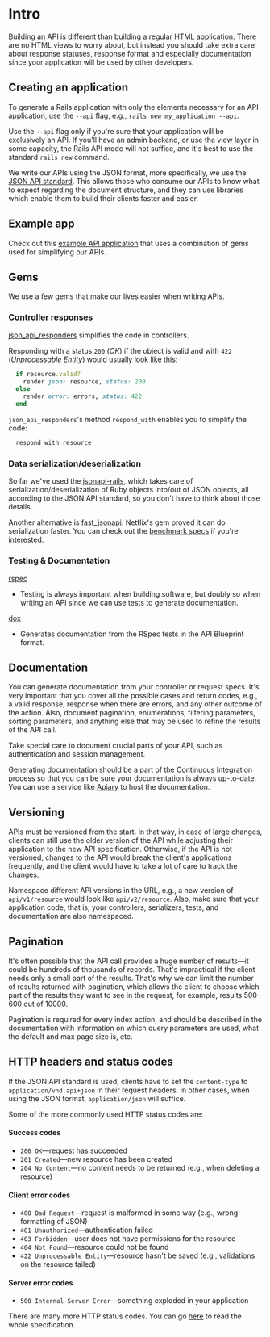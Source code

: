 # Intro

Building an API is different than building a regular HTML application. There are
no HTML views to worry about, but instead you should take extra care about response statuses, response format and especially documentation since your application will be used by other developers.

## Creating an application

To generate a Rails application with only the elements necessary for an API
application, use the `--api` flag, e.g.,
`rails new my_application --api`.

Use the `--api` flag only if you're sure that your application will be exclusively an API. If you'll have
an admin backend, or use the view layer in some capacity, the Rails API mode will not suffice, and it's best to
use the standard `rails new` command.

We write our APIs using the JSON format, more specifically, we use the [JSON API standard](http://jsonapi.org/).
This allows those who consume our APIs to know what to expect regarding the
document structure, and they can use libraries which enable them to build their clients faster and easier.

## Example app

Check out this [example API application](https://github.com/infinum/rails-infinum-jsonapi_example_app) that uses a combination of gems used for simplifying our APIs.


## Gems

We use a few gems that make our lives easier when writing APIs.


### Controller responses

[json\_api\_responders](https://github.com/infinum/json_api_responders) simplifies the code in controllers.

Responding with a status `200` (_OK_) if the object is valid and with `422` (_Unprocessable Entity_) would usually look like this:

```Ruby
  if resource.valid?
    render json: resource, status: 200
  else
    render error: errors, status: 422
  end
```

`json_api_responders`'s method `respond_with` enables you to simplify the code:

```Ruby
  respond_with resource
```

### Data serialization/deserialization

So far we've used the [jsonapi-rails](https://github.com/jsonapi-rb/jsonapi-rails), which takes care of serialization/deserialization of Ruby objects into/out of JSON objects, all according to the JSON API standard, so you don't have to think about those details.

Another alternative is [fast_jsonapi](https://github.com/Netflix/fast_jsonapi). Netflix's gem proved it can do serialization faster. You can check out the [benchmark specs](https://github.com/Netflix/fast_jsonapi/blob/master/spec/lib/object_serializer_performance_spec.rb) if you're interested.

### Testing & Documentation

[rspec](https://github.com/rspec/rspec-rails)
 * Testing is always important when building software, but doubly so when writing
an API since we can use tests to generate documentation.

[dox](https://github.com/infinum/dox)
*  Generates documentation from the RSpec tests in the API Blueprint format.

## Documentation

You can generate documentation from your controller or request specs. It's very
important that you cover all the possible cases and return codes, e.g., a valid response,
response when there are errors, and any other outcome of the action. Also, document pagination, enumerations, filtering parameters, sorting parameters, and anything else that may be used to refine the results of the API call.

Take special care to document crucial parts of your API, such as authentication and session management.

Generating documentation should be a part of the Continuous Integration process so that you can be sure your documentation is always up-to-date. You can use a service like
[Apiary](https://apiary.io/) to host the documentation.

## Versioning

APIs must be versioned from the start. In that way, in case of large changes, clients can still use the older version of the API while adjusting their application to the new API specification. Otherwise, if the API is not versioned, changes to the API would break the  client's applications frequently, and the client would have to take a lot of care to track the changes.

Namespace different API versions in the URL, e.g., a new version of ```api/v1/resource``` would look like ```api/v2/resource```. Also, make sure that your application code, that is, your controllers, serializers, tests, and documentation are also namespaced.

## Pagination

It's often possible that the API call provides a huge number of results—it could be hundreds of thousands of records. That's impractical if the client needs only a small part of the results. That's why we can limit the number of results returned with pagination, which allows the client to choose which part of the results they want to see in the request, for example, results 500-600 out of 10000.

Pagination is required for every index action, and should be described in the documentation with information on which query parameters are used, what the default and max page size is, etc.

## HTTP headers and status codes

If the JSON API standard is used, clients have to set the `content-type` to `application/vnd.api+json` in their request headers. In other cases, when using the JSON format, `application/json` will suffice.

Some of the more commonly used HTTP status codes are:
#### Success codes
* `200 OK`—request has succeeded
* `201 Created`—new resource has been created
* `204 No Content`—no content needs to be returned (e.g., when deleting a resource)

#### Client error codes
* `400 Bad Request`—request is malformed in some way (e.g., wrong formatting of JSON)
* `401 Unauthorized`—authentication failed
* `403 Forbidden`—user does not have permissions for the resource
* `404 Not Found`—resource could not be found
* `422 Unprocessable Entity`—resource hasn't be saved (e.g., validations on the resource failed)

#### Server error codes
* `500 Internal Server Error`—something exploded in your application


There are many more HTTP status codes. You can go [here](https://www.w3.org/Protocols/rfc2616/rfc2616-sec10.html) to read the whole specification.

